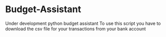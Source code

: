 # Budget-Assistant
Under development python budget assistant
To use this script you have to download the csv file for your transactions from your bank account
